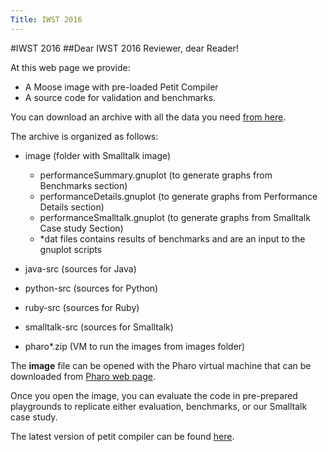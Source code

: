 ```yaml
---
Title: IWST 2016
---
```

#IWST 2016
##Dear IWST 2016 Reviewer, dear Reader!

At this web page we provide:


-  A Moose image with pre-loaded Petit Compiler 
-  A source code for validation and benchmarks.

You can download an archive with all the data you need [from here](%base_url%/download/jk/iwst2016/data.zip). 

The archive is organized as follows:

-  image (folder with Smalltalk image)
	-  performanceSummary.gnuplot (to generate graphs from Benchmarks section)
	-  performanceDetails.gnuplot (to generate graphs from Performance Details section)
	-  performanceSmalltalk.gnuplot (to generate graphs from Smalltalk Case study Section)
	-  \*dat files contains results of benchmarks and are an input to the gnuplot scripts

-  java-src (sources for Java)
-  python-src (sources for Python)
-  ruby-src (sources for Ruby)
-  smalltalk-src (sources for Smalltalk)
-  pharo\*.zip (VM to run the images from images folder)

The **image** file can be opened with the Pharo virtual machine that can be downloaded from [Pharo web page](http://pharo.org/download).

Once you open the image, you can evaluate the code in pre-prepared playgrounds to replicate either evaluation, benchmarks, or our Smalltalk case study.

The latest version of petit compiler can be found [here](%base_url%/research/petitcompiler).
